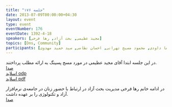 ```yaml
---
title: "جلسه ۱۷۶"
date: 2013-07-09T00:00:00+04:30
layout: event
type: event
eventNumber: 176
eventDate: 1392-4-18
speakers: [مجید عظیمی, بحث آزاد, رها فرخی]
topics: [Dns, Community]
participants: [بهنام توکلی کرمانی, ایزولیتید, محسن پهلوان زاده, علیرضا صفری, امیرحسین گودرزی, سید محمد مسعود صدرنژاد, محمد جهانگیری, امین کمپانی, سید مجید عظیمی, مهدی صالحی, آرش شمس, ناصر خلقی, میلاد جعفری, حنیف ملکی, عیسی حکمتی زاده, محمد نبی زاده, محمد افاضاتی, حسین منتظر, حسین رمضان پور دریاسری, یاشار ایمانلو, علی رستمی, اشکان قاسمی, سارا منضوری, شیما نصرالهی, شکوفه حسینی, مریم لاهیجانی, رها فرخی, نفیسه حاتمی خواه, الهه آستانه پرست, دانیال بهزادی, یه انقلابی, بهار سهاله, آرش حقیقت, جعفر شکری, محمدرضا کمالی فرد, سید احمد حسینی, علی حسینی, سعید وایقانی, وحید نادری, شیوا شمس, مجید عینیان, اسماعیل پارسا ضیابری, حمیدرضا داودی, محمود مسیح تهرانی, احسان نظامی, سید حمید مهدوی]
---
```

در این جلسه ابتدا آقای مجید عظیمی در مورد مسج پسینگ به ارائه مطلب پرداختند.  
[صدا](https://archive.org/details/tehlug_176_message_oriented_middleware)  
[اسلاید odp](/events/presentations/176/MOM.odp)  
[اسلاید pdf](/events/presentations/176/MOM.pdf)  

در ادامه خانم رها فرخی مدیریت بحث آزاد در ارتباط با حضور زنان در جامعه‌ی نرم‌افزار آزاد و تکنولوژی را بر عهده داشت.  
[صدا](https://archive.org/details/tehlug_176_interactive_women_in_community)  